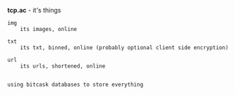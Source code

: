 **tcp.ac** - it's things

	img
		its images, online
		
	txt
		its txt, binned, online (probably optional client side encryption)  
		  
	url  
		its urls, shortened, online  
		  
		    
	using bitcask databases to store everything
	